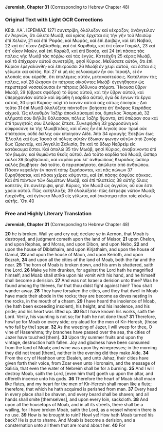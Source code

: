 **Jeremiah, Chapter 31**
(Corresponding to Hebrew Chapter 48)

### Original Text with Light OCR Corrections

ΚΕΦ. ΛΑ´. ΙΕΡΕΜΙΑΣ 1271
συνετρίβη, ὀλόλυζον καὶ κέκραζον, ἀνάγγειλον ἐν Ἀερνῶν, ὅτι
ὤλετο Μωάβ, καὶ κρίσις ἔρχεται εἰς τὴν γῆν τοῦ Μεισὼρ ἐπὶ Χελών, 21
καὶ ἐπὶ Ῥεφάς, καὶ Μωράς, καὶ ἐπὶ Δαιβών, καὶ ἐπὶ Ναβαῦ, 22
καὶ ἐπ᾿ οἶκον Δεβλαθαίμ, καὶ ἐπὶ Καριθαίμ, καὶ ἐπὶ οἶκον Γαιμώλ, 23
καὶ ἐπ᾿ οἶκον Μαών, καὶ ἐπὶ Καριώθ, καὶ ἐπὶ Βοσόρ, καὶ 24
ἐπὶ πάσας τὰς πόλεις γῆς Μωάβ τὰς πόῤῥω καὶ τὰς ἐγγύς. Κατεάχθη 25
κέρας Μωάβ, καὶ τὸ ἐπίχειρον αὐτοῦ συνετρίβη, φησὶ Κύριος.
Μεθύσατε αὐτόν, ὅτι ἐπὶ Κύριον ἐμεγαλύνθη· καὶ ἐπικρούσει 26
Μωάβ ἐν χειρὶ αὐτοῦ, καὶ ἔσται εἰς γέλωτα καὶ αὐτός. Καὶ 27
εἰ μὴ εἰς γελοιασμὸν ἦν σοι Ἰσραήλ, εἰ ἐν κλοπαῖς σου εὑρέθη,
ὅτι ἐπολέμεις αὐτόν, μεταναστεύσεις. Κατέλιπον τὰς πόλεις, καὶ 28
ὤκησαν ἐν πέτραις οἰκοῦντες Μωάβ· ἐγενήθησαν ὡς περιστεραὶ
νοσσεύουσαι ἐν πέτραις βόθυνου στόματι. Ἤκουσα ὕβριν Μωάβ, 29
(ὕβρισε σφόδρα) τὸ ὕψος αὐτοῦ, καὶ τὴν ὕβριν αὐτοῦ, καὶ ὑπερηφανίαν
αὐτοῦ· καὶ ὑψώθη ἡ καρδία αὐτοῦ, ἐγὼ δὲ ἔγνων τὰ ἔργα αὐτοῦ, 30
φησὶ Κύριος· οὐχὶ τὸ ἱκανὸν αὐτοῦ οὐχ οὕτως ἐποίησε ; Διὰ τοῦτο 31
ἐπὶ Μωάβ ὀλολύζετε πάντοθεν· βοήσατε ἐπ᾿ ἄνδρας Κειράδας
αἰχμοῦ. Ὡς κλαυθμὸν Ἰαζὴρ ἀποκλαύσομαί σοι, ἄμπελος Ἅσερημά, 32
κλήματά σου διῆλθε θάλασσαν, πόλεις Ἰαζὴρ ἥψαντο, ἐπὶ
ὁπώραν σου καὶ ἐπὶ τρυγηταῖς σου ὄλεθρος ἔπεσε. Συνεψήσθη 33
χαρμοσύνη καὶ εὐφροσύνη ἐκ τῆς Μωαβίτιδος, καὶ οἶνος ἦν ἐπὶ ληνοῖς
σου· πρωὶ οὐκ ἐπάτησαν, οὐδὲ δείλης οὐκ ἐποίησαν Αἰδέ. Ἀπὸ 34
κραυγῆς Ἐσεβὼν ἕως Ἐλεαλὴ καὶ ἕως Ἰασσὰ αἱ πόλεις αὐτῶν
ἔδωκαν φωνὴν αὐτῶν ἀπὸ Ζογὸρ ἕως Ὡρωναίμ, καὶ Ἀγγελία Σαλισία,
ὅτι καὶ τὸ ὕδωρ Νεβρείμ εἰς κατάκαυμα ἔσται. Καὶ ἀπολῶ 35
τὸν Μωάβ, φησὶ Κύριος, ἀναβαίνοντα ἐπὶ τὸν βωμόν, καὶ θυμιῶντα
θεοῖς αὐτοῦ. Διὰ τοῦτο καρδία τοῦ Μωάβ, ὥσπερ αὐλοὶ 36
βομβήσουσι, καὶ καρδία μου ἐπ᾿ ἀνθρώπους Κειράδας ὥσπερ αὐλὸς
βομβήσει· διὰ τοῦτο, ἃ περιεποιήσατο, ἀπώλετο ἀπὸ ἀνθρώπου.
Πᾶσαν κεφαλὴν ἐν παντὶ τόπῳ ξυρήσονται, καὶ πᾶς πώγων 37
ξυρηθήσεται, καὶ πᾶσαι χεῖρες κόψονται, καὶ ἐπὶ πάσης ὀσφύος
σάκκος. Καὶ ἐπὶ πάντων τῶν δωμάτων Μωάβ, καὶ ἐπὶ πλατείας 38
αὐτῆς ὅλαις κοπετόν, ὅτι συνέτριψα, φησὶ Κύριος, τὸν Μωάβ
ὡς ἀγγεῖον, οὗ οὐκ ἔστι χρεία αὐτοῦ. Πῶς κατήλλαξε; 39
ὀλολύξατε· πῶς ἔστρεψε νῶτον Μωάβ; ἠισχύνθη, καὶ ἐγένετο
Μωάβ εἰς γέλωτα, καὶ ἐγκότημα πᾶσι τοῖς κύκλῳ αὐτῆς. Ὄτι 40

### Free and Highly Literary Translation

**Jeremiah, Chapter 31**
(Corresponding to Hebrew Chapter 48)

**20** he is broken. Wail ye and cry out; declare ye in Aernon, that
Moab is destroyed, and judgment cometh upon the land of Meisor,
**21** upon Chelon, and upon Rephas, and Moras, and upon Dibon, and upon Nebo,
**22** and upon the house of Diblathaim, and upon Kirjathaim, and upon the house of Gamul,
**23** and upon the house of Maon, and upon Kerioth, and upon Bozrah,
**24** and upon all the cities of the land of Moab, both the far and the near.
**25** The horn of Moab is broken down, and his arm is shattered, saith the Lord.
**26** Make ye him drunken, for against the Lord hath he magnified himself;
and Moab shall strike upon his vomit with his hand, and he himself shall become a derision.
**27** And was not Israel a derision unto thee? Was he found among thy thieves,
for that thou didst fight against him? Thou shalt wander away.
**28** They have forsaken the cities, and they that dwell in Moab have made their abode in the rocks;
they are become as doves nesting in the rocks, in the mouth of a chasm.
**29** I have heard the insolence of Moab, (he hath been exceeding insolent),
his height, and his insolence, and his pride; and his heart was lifted up.
**30** But I have known his works, saith the Lord. Verily, his vaunting is not so; for hath he not done thus?
**31** Therefore, howl ye for Moab on every side; cry aloud for the men of Kir-Heresh, [those who fall by the] spear.
**32** As the weeping of Jazer, I will weep for thee, O vine of Haserehma;
thy branches have passed over the sea, the cities of Jazer have touched [them].
**33** Upon thy summer fruits and upon thy vintage, destruction hath fallen.
Joy and gladness have been consumed from the land of Moab;
and wine was upon thy winepresses; in the morning they did not tread [them],
neither in the evening did they make Aide.
**34** From the cry of Heshbon unto Elealeh, and unto Jahaz, their cities have given forth their voice,
from Zoar even unto Horonaim, and the message of Salisia,
that even the water of Nebreim shall be for a burning.
**35** And I will destroy Moab, saith the Lord, [even him that] goeth up upon the altar,
and offereth incense unto his gods.
**36** Therefore the heart of Moab shall moan like flutes, and my heart for the men of Kir-Heresh
shall moan like a flute; therefore, that which he hath acquired is perished from man.
**37** Every head in every place shall be shaven, and every beard shall be shaven;
and all hands shall smite [themselves], and upon every loin, sackcloth.
**38** And upon all the housetops of Moab, and in all its streets, there shall be a wailing,
for I have broken Moab, saith the Lord, as a vessel wherein there is no use.
**39** How is he brought to ruin? Howl ye! How hath Moab turned his back? He is put to shame.
And Moab is become a derision, and a consternation unto all them that are round about her.
**40** For